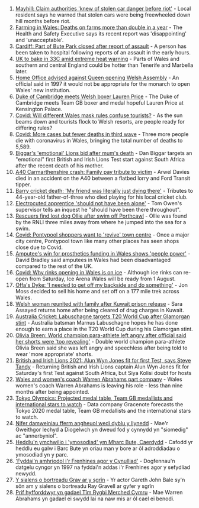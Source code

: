 1. [Mayhill: Claim authorities 'knew of stolen car danger before riot'](https://www.bbc.co.uk/news/uk-wales-57895356) - Local resident says he warned that stolen cars were being freewheeled down hill months before riot.
2. [Farming in Wales: Deaths on farms more than double in a year](https://www.bbc.co.uk/news/uk-wales-57895357) - The Health and Safety Executive says its recent report was 'disappointing' and 'unacceptable'.
3. [Cardiff: Part of Bute Park closed after report of assault](https://www.bbc.co.uk/news/uk-wales-57900310) - A person has been taken to hospital following reports of an assault in the early hours.
4. [UK to bake in 33C amid extreme heat warning](https://www.bbc.co.uk/news/uk-57898718) - Parts of Wales and southern and central England could be hotter than Tenerife and Marbella later.
5. [Home Office advised against Queen opening Welsh Assembly](https://www.bbc.co.uk/news/uk-wales-politics-57889463) - An official said in 1997 it would not be appropriate for the monarch to open Wales' new institution.
6. [Duke of Cambridge meets Welsh boxer Lauren Price](https://www.bbc.co.uk/sport/av/olympics/57876234) - The Duke of Cambridge meets Team GB boxer and medal hopeful Lauren Price at Kensington Palace.
7. [Covid: Will different Wales mask rules confuse tourists?](https://www.bbc.co.uk/news/uk-wales-57894111) - As the sun beams down and tourists flock to Welsh resorts, are people ready for differing rules?
8. [Covid: More cases but fewer deaths in third wave](https://www.bbc.co.uk/news/uk-wales-57896047) - Three more people die with coronavirus in Wales, bringing the total number of deaths to 5,589.
9. [Biggar's 'emotional' Lions bid after mum's death](https://www.bbc.co.uk/sport/rugby-union/57888359) - Dan Biggar targets an "emotional" first British and Irish Lions Test start against South Africa after the recent death of his mother.
10. [A40 Carmarthenshire crash: Family pay tribute to victim](https://www.bbc.co.uk/news/uk-wales-57892924) - Arwel Davies died in an accident on the A40 between a flatbed lorry and Ford Transit tipper.
11. [Barry cricket death: 'My friend was literally just dying there'](https://www.bbc.co.uk/news/uk-wales-57892928) - Tributes to 44-year-old father-of-three who died playing for his local cricket club.
12. [Electrocuted apprentice 'should not have been alone'](https://www.bbc.co.uk/news/uk-wales-57893766) - Tom Owen's supervisor tells an inquest he "should have been there throughout".
13. [Rescuers find lost dog Ollie after swim off Porthcawl](https://www.bbc.co.uk/news/uk-wales-57880619) - Ollie was found by the RNLI three miles away from where he jumped into the sea for a swim.
14. [Covid: Pontypool shoppers want to 'revive' town centre](https://www.bbc.co.uk/news/uk-wales-57870128) - Once a major city centre, Pontypool town like many other places has seen shops close due to Covid.
15. [Amputee's win for prosthetics funding in Wales shows 'people power'](https://www.bbc.co.uk/news/uk-wales-57866765) - David Bradley said amputees in Wales had been disadvantaged compared to the rest of the UK.
16. [Covid: Why rinks opening in Wales is on ice](https://www.bbc.co.uk/news/uk-wales-57866643) - Although ice rinks can re-open from Saturday, Ice Arena Wales will be ready from 1 August.
17. [Offa's Dyke: 'I needed to get off my backside and do something'](https://www.bbc.co.uk/news/uk-wales-57854826) - Jon Moss decided to sell his home and set off on a 177 mile trek across Wales.
18. [Welsh woman reunited with family after Kuwait prison release](https://www.bbc.co.uk/news/uk-wales-57855353) - Sara Assayed returns home after being cleared of drug charges in Kuwait.
19. [Australia Cricket: Labuschagne targets T20 World Cup after Glamorgan stint](https://www.bbc.co.uk/sport/cricket/57892149) - Australia batsman Marnus Labuschagne hopes he has done enough to earn a place in the T20 World Cup during his Glamorgan stint.
20. [Olivia Breen: World champion para-athlete left angry after official said her shorts were 'too revealing'](https://www.bbc.co.uk/sport/disability-sport/57887715) - Double world champion para-athlete Olivia Breen said she was left angry and speechless after being told to wear 'more appropriate' shorts.
21. [British and Irish Lions 2021: Alun Wyn Jones fit for first Test, says Steve Tandy](https://www.bbc.co.uk/sport/rugby-union/57888115) - Returning British and Irish Lions captain Alun Wyn Jones fit for Saturday's first Test against South Africa, but Siya Kolisi doubt for hosts
22. [Wales and women's coach Warren Abrahams part company](https://www.bbc.co.uk/sport/rugby-union/57892272) - Wales women's coach Warren Abrahams is leaving his role - less than nine months after being appointed.
23. [Tokyo Olympics: Projected medal table, Team GB medallists and international stars to watch](https://www.bbc.co.uk/sport/olympics/57888185) - Data company Gracenote forecasts the Tokyo 2020 medal table, Team GB medallists and the international stars to watch.
24. [Nifer damweiniau fferm angheuol wedi dyblu y llynedd](https://www.bbc.co.uk/newyddion/57892734) - Mae'r Gweithgor Iechyd a Diogelwch yn dweud fod y cynnydd yn "siomedig" ac "annerbyniol".
25. [Heddlu'n ymchwilio i 'ymosodiad' ym Mharc Bute, Caerdydd](https://www.bbc.co.uk/newyddion/57899874) - Cafodd yr heddlu eu galw i Barc Bute yn oriau man y bore ar ôl adroddiadau o ymosodiad yn y parc.
26. ['Fyddai'n amhriodol i'r Frenhines agor y Cynulliad'](https://www.bbc.co.uk/newyddion/57892732) - Dogfennau'n datgelu cyngor yn 1997 na fyddai'n addas i'r Frenhines agor y sefydliad newydd.
27. [Y sialens o bortreadu Grav ar y sgrîn](https://www.bbc.co.uk/newyddion/57869157) - Yr actor Gareth John Bale sy'n sôn am y sialens o bortreadu Ray Gravell ar gyfer y sgrîn
28. [Prif hyfforddwyr yn gadael Tîm Rygbi Merched Cymru](https://www.bbc.co.uk/newyddion/57892737) - Mae Warren Abrahams yn gadael ei swydd lai na naw mis ar ôl cael ei benodi.
